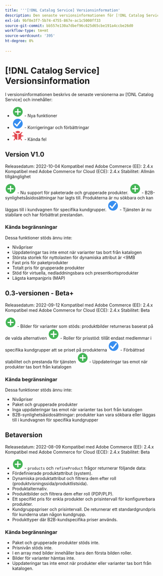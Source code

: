 ```yaml
---
title: '''[!DNL Catalog Service] Versionsinformation'
description: Den senaste versionsinformationen för [!DNL Catalog Service] för Adobe Commerce.
exl-id: 9bf8e3f7-5b74-4755-867e-ac1c5000ff33
source-git-commit: bb557e130a7dbef96c625d65cbe191a4ccbe26d0
workflow-type: tm+mt
source-wordcount: '395'
ht-degree: 0%

---
```


# [!DNL Catalog Service] Versionsinformation

I versionsinformationen beskrivs de senaste versionerna av [!DNL Catalog Service] och innehåller:

* ![Nytt](../assets/new.svg) - Nya funktioner
* ![Korrigera](../assets/fix.svg) - Korrigeringar och förbättringar
* ![Fel](../assets/bug.svg) - Kända fel

## Version V1.0

Releasedatum: 2022-10-04 Kompatibel med Adobe Commerce (EE): 2.4.x Kompatibel med Adobe Commerce for Cloud (ECE): 2.4.x Stabilitet: Allmän tillgänglighet

![Nytt](../assets/new.svg) - Nu support för paketerade och grupperade produkter.
![Nytt](../assets/new.svg) - B2B-synlighetsåsidosättningar har lagts till. Produkterna är nu sökbara och kan läggas till i kundvagnen för specifika kundgrupper.
![Korrigera](../assets/fix.svg) - Tjänsten är nu stabilare och har förbättrat prestandan.

### Kända begränsningar

Dessa funktioner stöds ännu inte:

* Nivåpriser
* Uppdateringar tas inte emot när varianter tas bort från katalogen
* Största storlek för nyttolasten för dynamiska attribut är &lt;9MB
* Fast pris för paketprodukter
* Totalt pris för grupperade produkter
* Stöd för virtuella, nedladdningsbara och presentkortsprodukter
* Lägsta kampanjpris (MAP)

## 0.3-versionen - Beta+

Releasedatum: 2022-09-12 Kompatibel med Adobe Commerce (EE): 2.4.x Kompatibel med Adobe Commerce for Cloud (ECE): 2.4.x Stabilitet: Beta

![Nytt](../assets/new.svg) - Bilder för varianter som stöds: produktbilder returneras baserat på de valda alternativen
![Nytt](../assets/new.svg) - Roller för prisstöd: tillåt endast medlemmar i specifika kundgrupper att se priset på produkterna
![Korrigera](../assets/fix.svg) - Förbättrad stabilitet och prestanda för tjänsten
![Nytt](../assets/new.svg) - Uppdateringar tas emot när produkter tas bort från katalogen

### Kända begränsningar

Dessa funktioner stöds ännu inte:

* Nivåpriser
* Paket och grupperade produkter
* Inga uppdateringar tas emot när varianter tas bort från katalogen
* B2B-synlighetsåsidosättningar: produkter kan vara sökbara eller läggas till i kundvagnen för specifika kundgrupper

## Betaversion

Releasedatum: 2022-08-09 Kompatibel med Adobe Commerce (EE): 2.4.x Kompatibel med Adobe Commerce for Cloud (ECE): 2.4.x Stabilitet: Beta

* ![Nytt](../assets/new.svg) - `products` och `refineProduct` frågor returnerar följande data:
* Fördefinierade produktattribut (system).
* Dynamiska produktattribut och filtrera dem efter roll (produktvisningssida/produktlistsida).
* Produktalternativ.
* Produktbilder och filtrera dem efter roll (PDP/PLP).
* Ett specifikt pris för enkla produkter och prisintervall för konfigurerbara produkter.
* Kundgruppspriser och prisintervall. De returnerar ett standardgrundpris för kunderna utan någon kundgrupp.
* Produkttyper där B2B-kundspecifika priser används.

### Kända begränsningar

* Paket och grupperade produkter stöds inte.
* Prisnivån stöds inte.
* I en array med bilder innehåller bara den första bilden roller.
* Bilder för varianter hämtas inte.
* Uppdateringar tas inte emot när produkter eller varianter tas bort från katalogen.
